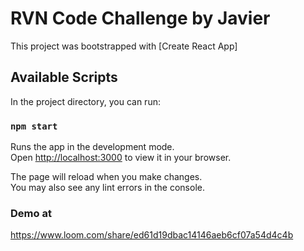 # RVN Code Challenge by Javier

This project was bootstrapped with [Create React App]

## Available Scripts

In the project directory, you can run:

### `npm start`

Runs the app in the development mode.\
Open [http://localhost:3000](http://localhost:3000) to view it in your browser.

The page will reload when you make changes.\
You may also see any lint errors in the console.

### Demo at

https://www.loom.com/share/ed61d19dbac14146aeb6cf07a54d4c4b